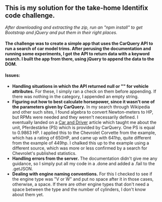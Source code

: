 ## This is my solution for the take-home Identifix code challenge.
*After downloading and extracting the zip, run an "npm install" to get Bootstrap and jQuery and put them in their right places.*

#### The challenge was to create a simple app that uses the CarQuery API to run a search of car model trims. After perusing the documentation and running some experiments, I got the API to return data with a keyword search. I built the app from there, using jQuery to append the data to the DOM.

#### Issues:
- **Handling situations in which the API returned null or "" for vehicle attributes.** For these, I simply ran a check on them before appending. If there was nothing in the category, I appended an empty string.
- **Figuring out how to best calculate horsepower, since it wasn't one of the parameters given by CarQuery.** In my search through Wikipedia and other such sites, I found algebra to convert Newton-meters to HP, but RPMs were needed and they weren't necessarily defined. I eventually landed on a <a href="http://www.caranddriver.com/columns/larry-webster-horsepower-confusion-and-resolution-column">Car and Driver</a> article which taught me about the unit, Pferdestärke (PS) which is provided by CarQuery. One PS is equal to 0.9863 HP. I applied this to the Chevrolet Corvette from the example, which has a rating of 650HP, and came up with 641hp, quite different from the example of 449hp. I chalked this up to the example using a different source, which was more or less confirmed by a search for Chevrolet's published statistics.
- **Handling errors from the server.** The documentation didn't give me any guidance, so I simply put all my code in a .done and added a .fail to the .getJSON.
- **Dealing with engine naming conventions.** For this I checked to see if the engine type was "V or W" and put no space after it in those cases, otherwise, a space. If there are other engine types that don't need a space between the type and the number of cylinders, I don't know about them yet.